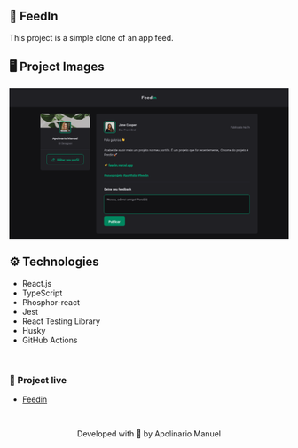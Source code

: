 ## 💚 FeedIn

This project is a simple clone of an app feed.

## 🖥 Project Images

<img src="https://github.com/ap0l1js/feedin/blob/main/src/assets/feedin.png" align="center" />

## ⚙️ Technologies

- React.js
- TypeScript
- Phosphor-react
- Jest
- React Testing Library
- Husky
- GitHub Actions

&nbsp;

### 🔗 Project live

- [Feedin](https://feedin.vercel.app/)

&nbsp;

<p align="center">Developed with 💙 by Apolinario Manuel</p>
